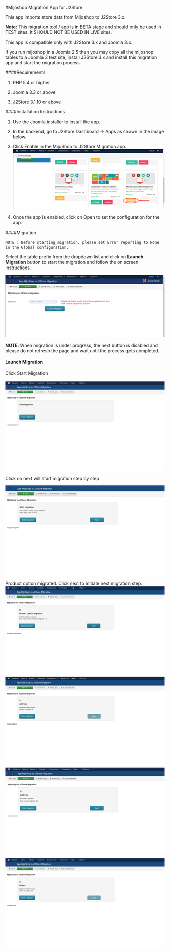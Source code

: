 #Mijoshop Migration App for J2Store

This app imports store data from Mijoshop to J2Store 3.x.

**Note:** This migration tool / app is in BETA stage and should only be used in TEST sites. It SHOULD NOT BE USED IN LIVE sites.

This app is compatible only with J2Store 3.x and Joomla 3.x.

If you run mijoshop in a Joomla 2.5 then you may copy all the mijoshop tables to a Joomla 3 test site, install J2Store 3.x and install this migration app and start the migration process.

####Requirements

1. PHP 5.4 or higher

2. Joomla 3.3 or above

3. J2Store 3.1.10 or above

####Installation Instructions

1. Use the Joomla installer to install the app.

2. In the backend, go to J2Store Dashboard -> Apps as shown in the image below.

3. Click Enable in the MijoShop to J2Store Migration app.
![](./assets/images/mijoshop_enable.png)

4. Once the app is enabled, click on Open to set the configuration for the app.

####Migration

```
NOTE : Before starting migration, please set Error reporting to None in the Global configuration.
```

Select the table prefix from the dropdown list and click on **Launch Migration** button to start the migration and follow the on screen instructions.

![](./assets/images/mijoshop_launch_migration.png)

**NOTE**: When migration is under progress, the next button is disabled and please do not refresh the page and wait until the process gets completed.

#### Launch Migration

Click Start Migration

![](./assets/images/mijo_step_01.png)

Click on next will start migration step by step

![](./assets/images/mijo_step_02.png)

Product option migrated. Click next to initiate next migration step.
![](./assets/images/mijo_step_03.png)
![](./assets/images/mijo_step_04.png)
![](./assets/images/mijo_step_05.png)
![](./assets/images/mijo_step_06.png)